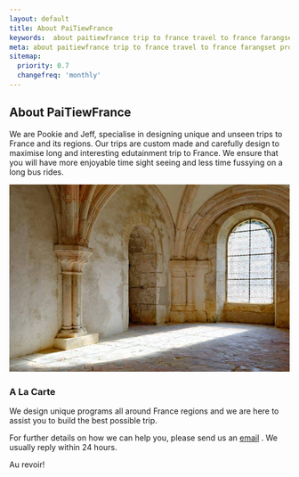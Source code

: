 ```yaml
---
layout: default
title: About PaiTiewFrance 
keywords:  about paitiewfrance trip to france travel to france farangset provence burgundy averyron bourgogne 
meta: about paitiewfrance trip to france travel to france farangset provence burgundy averyron bourgogne 
sitemap:
  priority: 0.7
  changefreq: 'monthly'
---
```

## About PaiTiewFrance 

We are Pookie and Jeff, specialise in designing unique and unseen trips to France and its regions. Our trips are custom made and carefully design to maximise long and interesting edutainment trip to France. We ensure that you will have more enjoyable time sight seeing and less time fussying on a long bus rides. 



![Abbaye de Fontenay](/img/fontenay.jpg "Abbaye de Fontenay")


### A La Carte
We design unique programs all around France regions and we are here to assist you to build the best possible trip. 

For further details on how we can help you, please send us an [email](mailto:paitiewfrance@hotmail.com) . We usually reply within 24 hours.

Au revoir!
